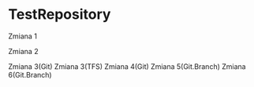 # TestRepository

Zmiana 1

Zmiana 2

Zmiana 3(Git)
Zmiana 3(TFS)
Zmiana 4(Git)
Zmiana 5(Git.Branch)
Zmiana 6(Git.Branch)